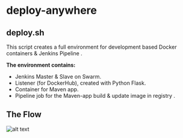 # deploy-anywhere

## deploy.sh 
This script creates a full environment for development based Docker containers & Jenkins Pipeline .

**The environment contains:**
- Jenkins Master & Slave on Swarm.
- Listener (for DockerHub), created with Python Flask.
- Container for Maven app.
- Pipeline job for the Maven-app build & update image in registry .


## The Flow
![alt text](https://raw.githubusercontent.com/ShakedBraimok/deploy-anywhere/flow.png)

